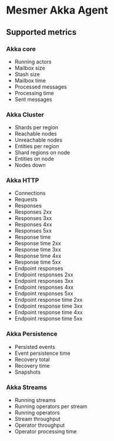 # Mesmer Akka Agent

## Supported metrics

### Akka core

- Running actors
- Mailbox size
- Stash size
- Mailbox time
- Processed messages
- Processing time
- Sent messages

### Akka Cluster

- Shards per region
- Reachable nodes
- Unreachable nodes
- Entities per region
- Shard regions on node
- Entities on node
- Nodes down

### Akka HTTP

- Connections
- Requests
- Responses
- Responses 2xx
- Responses 3xx
- Responses 4xx
- Responses 5xx
- Response time 
- Response time 2xx
- Response time 3xx
- Response time 4xx
- Response time 5xx
- Endpoint responses
- Endpoint responses 2xx 
- Endpoint responses 3xx 
- Endpoint responses 4xx 
- Endpoint responses 5xx 
- Endpoint response time 2xx
- Endpoint response time 3xx
- Endpoint response time 4xx
- Endpoint response time 5xx

### Akka Persistence

- Persisted events
- Event persistence time
- Recovery total
- Recovery time
- Snapshots

### Akka Streams

- Running streams
- Running operators per stream
- Running operators
- Stream throughput
- Operator throughput
- Operator processing time

